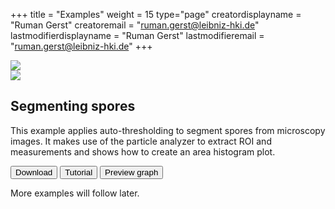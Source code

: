 +++
title = "Examples"
weight = 15
type="page"
creatordisplayname = "Ruman Gerst"
creatoremail = "ruman.gerst@leibniz-hki.de"
lastmodifierdisplayname = "Ruman Gerst"
lastmodifieremail = "ruman.gerst@leibniz-hki.de"
+++

<div class=example-list>
  <div class="example-item">
    <div class="example-item-img" ><img src="/img/examples/example-spores-input.png" /></div>
    <div class="example-item-img"><img src="/img/examples/example-spores-output.png" /></div>
    <div class="example-item-content">
    <h2>Segmenting spores</h2>
    <p>This example applies auto-thresholding to segment spores from microscopy images. It makes use of the particle analyzer to extract ROI and measurements and shows how to create an area histogram plot.</p>
    <div>
      <button class="btn btn-success" type="button" onclick="location.href='/examples'"> <i class="fa fa-download"></i> Download </button>
      <button class="btn btn-default" type="button" onclick="location.href='/tutorials/analysis'"> <i class="fa fa-graduation-cap"></i> Tutorial </button>
      <button class="btn btn-default" type="button" onclick="location.href='/img/examples/example-spores-graph.png'"> <i class="fa fa-search"></i> Preview graph </button>
    </div>
    </div>
  </div>
</div>

More examples will follow later.
